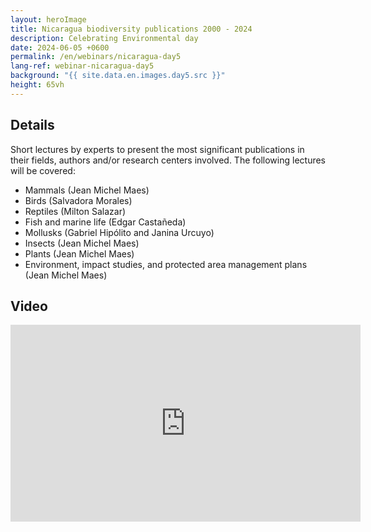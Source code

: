 ```yaml
---
layout: heroImage
title: Nicaragua biodiversity publications 2000 - 2024
description: Celebrating Environmental day
date: 2024-06-05 +0600
permalink: /en/webinars/nicaragua-day5
lang-ref: webinar-nicaragua-day5
background: "{{ site.data.en.images.day5.src }}"
height: 65vh
---
```


## Details

Short lectures by experts to present the most significant publications in their fields, authors and/or research centers involved. The following lectures will be covered:

- Mammals (Jean Michel Maes)
- Birds (Salvadora Morales)
- Reptiles (Milton Salazar)
- Fish and marine life (Edgar Castañeda)
- Mollusks (Gabriel Hipólito and Janina Urcuyo)
- Insects (Jean Michel Maes)
- Plants (Jean Michel Maes)
- Environment, impact studies, and protected area management plans (Jean Michel Maes)

<!-- | Expositor                         | Tema de presentación |
| --------------------------------- | -------------------- |
| Jean Michel Maes                  | Mamíferos |
| Salvadora Morales                 | Aves |
| Milton Salazar                    | Reptiles |
| Edgar Castañeda                   | Peces y vida marina |
| Gabriel Hipólito y Janina Urcuyo  | Moluscos |
| Jean Michel Maes                  | Insectos |
| Jean Michel Maes                  | Plantas |
| Jean Michel Maes                  | Medio ambiente, estudios de impacto y planes de manejo de áreas protegidas | -->

## Video

<iframe width="560" height="315" src="https://www.youtube.com/embed/oG1GBK7JW-U?si=b0sMbkyhaur8UALv" title="YouTube video player" frameborder="0" allow="accelerometer; autoplay; clipboard-write; encrypted-media; gyroscope; picture-in-picture; web-share" referrerpolicy="strict-origin-when-cross-origin" allowfullscreen></iframe>